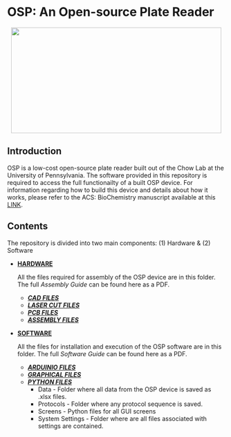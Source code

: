 # OSP: An Open-source Plate Reader 
<p align="center">
<img align="center" src="https://github.com/brianchowlab/OSP/blob/master/Software/Graphical%20Files/repoImage.png" width="486" height="245">
</p>

## Introduction
OSP is a low-cost open-source plate reader built out of the Chow Lab at the University of Pennsylvania. The software provided in this repository is required to access the full functionailty of a built OSP device. For information regarding how to build this device and details about how it works, please refer to the ACS: BioChemistry manuscript available at this [LINK](https://www.biorxiv.org/content/early/2018/09/12/413781).

## Contents
The repository is divided into two main components: (1) Hardware & (2) Software
        
* [**HARDWARE**](https://github.com/brianchowlab/OSP/tree/master/Hardware)

    All the files required for assembly of the OSP device are in this folder. The full *Assembly Guide* can be found here as a PDF.
  * [***CAD FILES***](https://github.com/brianchowlab/OSP/tree/master/Hardware/CAD%20Files)
  * [***LASER CUT FILES***](https://github.com/brianchowlab/OSP/tree/master/Hardware/Laser%20Cut%20Files)
  * [***PCB FILES***](https://github.com/brianchowlab/OSP/tree/master/Hardware/PCB%20Files)
  * [***ASSEMBLY FILES***](https://github.com/brianchowlab/OSP/tree/master/Hardware/Assembly%20Files)
* [**SOFTWARE**](https://github.com/brianchowlab/OSP/tree/master/Software)

    All the files for installation and execution of the OSP software are in this folder. The full *Software Guide* can be found here as a PDF.
  * [***ARDUINIO FILES***](https://github.com/brianchowlab/OSP/tree/master/Software/Arduino%20Files/OSP_Serial_Communication/COPR_Serial_Communication)
  * [***GRAPHICAL FILES***](https://github.com/brianchowlab/OSP/tree/master/Software/Graphical%20Files)
  * [***PYTHON FILES***](https://github.com/brianchowlab/OSP/tree/master/Software/Python%20Files)
    * Data - Folder where all data from the OSP device is saved as .xlsx files.
    * Protocols - Folder where any protocol sequence is saved. 
    * Screens - Python files for all GUI screens
    * System Settings - Folder where are all files associated with settings are contained.
  



